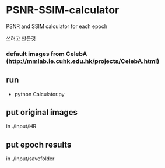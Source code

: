 # PSNR-SSIM-calculator

PSNR and SSIM calculator for each epoch

쓰려고 만든것 


### default images from CelebA (http://mmlab.ie.cuhk.edu.hk/projects/CelebA.html)

 
 
 ## run
 
 * python Calculator.py
 
 ## put original images 
 in ./Input/HR
 
 ## put epoch results 
 in ./Input/savefolder
 
 



